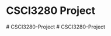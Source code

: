 ﻿# CSCI3280 Project
#   C S C I 3 2 8 0 - P r o j e c t  
 #   C S C I 3 2 8 0 - P r o j e c t  
 